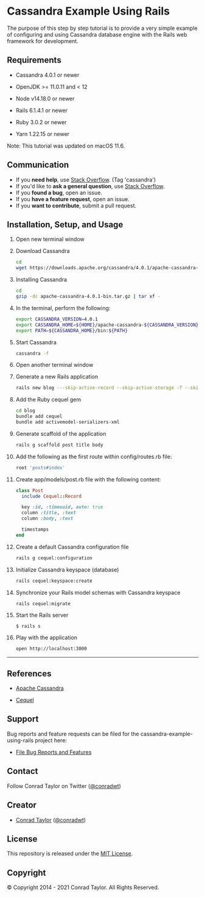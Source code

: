 # Cassandra Example Using Rails

The purpose of this step by step tutorial is to provide a very simple example of configuring and using Cassandra database engine with the Rails web framework for development.

## Requirements

- Cassandra 4.0.1 or newer

- OpenJDK >= 11.0.11 and < 12

- Node v14.18.0 or newer

- Rails 6.1.4.1 or newer

- Ruby 3.0.2 or newer

- Yarn 1.22.15 or newer

Note: This tutorial was updated on macOS 11.6.

## Communication

- If you **need help**, use [Stack Overflow](http://stackoverflow.com/questions/tagged/cassandra). (Tag 'cassandra')
- If you'd like to **ask a general question**, use [Stack Overflow](http://stackoverflow.com/questions/tagged/cassandra).
- If you **found a bug**, open an issue.
- If you **have a feature request**, open an issue.
- If you **want to contribute**, submit a pull request.

## Installation, Setup, and Usage

1.  Open new terminal window

2.  Download Cassandra

    ```zsh
    cd
    wget https://downloads.apache.org/cassandra/4.0.1/apache-cassandra-4.0.1-bin.tar.gz
    ```

3.  Installing Cassandra

    ```zsh
    cd
    gzip -dc apache-cassandra-4.0.1-bin.tar.gz | tar xf -
    ```

4.  In the terminal, perform the following:

    ```zsh
    export CASSANDRA_VERSION=4.0.1
    export CASSANDRA_HOME=${HOME}/apache-cassandra-${CASSANDRA_VERSION}
    export PATH=${CASSANDRA_HOME}/bin:${PATH}
    ```

5.  Start Cassandra

    ```zsh
    cassandra -f
    ```

6.  Open another terminal window

7.  Generate a new Rails application

    ```zsh
    rails new blog ---skip-active-record --skip-active-storage -T --skip-bundle --skip-webpack-install --skip-javascript
    ```

8.  Add the Ruby cequel gem

    ```zsh
    cd blog
    bundle add cequel
    bundle add activemodel-serializers-xml
    ```

9.  Generate scaffold of the application

    ```zsh
    rails g scaffold post title body
    ```

10. Add the following as the first route within config/routes.rb file:

    ```ruby
    root 'posts#index'
    ```

11. Create app/models/post.rb file with the following content:

    ```ruby
    class Post
      include Cequel::Record

      key :id, :timeuuid, auto: true
      column :title, :text
      column :body, :text

      timestamps
    end
    ```

12. Create a default Cassandra configuration file

    ```zsh
    rails g cequel:configuration
    ```

13. Initialize Cassandra keyspace (database)

    ```zsh
    rails cequel:keyspace:create
    ```

14. Synchronize your Rails model schemas with Cassandra keyspace

    ```zsh
    rails cequel:migrate
    ```

15. Start the Rails server

    ```
    $ rails s
    ```

16. Play with the application

    ```zsh
    open http://localhost:3000
    ```

---

## References

- [Apache Cassandra](http://cassandra.apache.org)

- [Cequel](https://github.com/cequel/cequel)

## Support

Bug reports and feature requests can be filed for the cassandra-example-using-rails project here:

- [File Bug Reports and Features](https://github.com/conradwt/cassandra-example-using-rails/issues)

## Contact

Follow Conrad Taylor on Twitter ([@conradwt](https://twitter.com/conradwt))

## Creator

- [Conrad Taylor](http://github.com/conradwt) ([@conradwt](https://twitter.com/conradwt))

## License

This repository is released under the [MIT License](./LICENSE.md).

## Copyright

&copy; Copyright 2014 - 2021 Conrad Taylor. All Rights Reserved.
